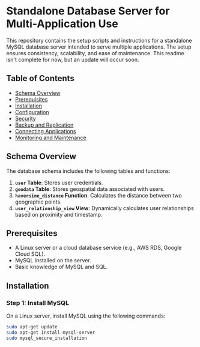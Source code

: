 # Standalone Database Server for Multi-Application Use

This repository contains the setup scripts and instructions for a standalone MySQL database server intended to serve multiple applications. 
The setup ensures consistency, scalability, and ease of maintenance.
This readme isn't complete for now, but an update will occur soon.

## Table of Contents

- [Schema Overview](#schema-overview)
- [Prerequisites](#prerequisites)
- [Installation](#installation)
- [Configuration](#configuration)
- [Security](#security)
- [Backup and Replication](#backup-and-replication)
- [Connecting Applications](#connecting-applications)
- [Monitoring and Maintenance](#monitoring-and-maintenance)

## Schema Overview

The database schema includes the following tables and functions:

1. **`user` Table**: Stores user credentials.
2. **`geodata` Table**: Stores geospatial data associated with users.
3. **`haversine_distance` Function**: Calculates the distance between two geographic points.
4. **`user_relationship_view` View**: Dynamically calculates user relationships based on proximity and timestamp.

## Prerequisites

- A Linux server or a cloud database service (e.g., AWS RDS, Google Cloud SQL).
- MySQL installed on the server.
- Basic knowledge of MySQL and SQL.

## Installation

### Step 1: Install MySQL

On a Linux server, install MySQL using the following commands:

```bash
sudo apt-get update
sudo apt-get install mysql-server
sudo mysql_secure_installation
